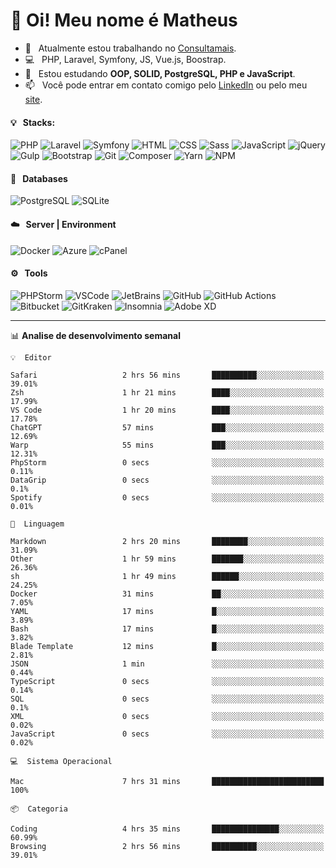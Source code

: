 # 👋 Oi! Meu nome é Matheus

- 🔭 &nbsp; Atualmente estou trabalhando no [Consultamais](https://consultamais.com.br/).
- 💻 &nbsp; PHP, Laravel, Symfony, JS, Vue.js, Boostrap.
- 🌱 &nbsp; Estou estudando **OOP, SOLID, PostgreSQL, PHP e JavaScript**.
- 📫 &nbsp; Você pode entrar em contato comigo pelo [LinkedIn](https://www.linkedin.com/in/matheuscamargoxavier/) ou pelo meu [site](https://matheuscamargo.co).

#### 💡 &nbsp; Stacks:
![PHP](https://img.shields.io/badge/-PHP-777BB4?&logo=php&logoColor=FFFFFF)
![Laravel](https://img.shields.io/badge/-Laravel-FF2D20?&logo=laravel&logoColor=FFFFFF)
![Symfony](https://img.shields.io/badge/-Symfony-000000?&logo=symfony&logoColor=FFFFFF)
![HTML](https://img.shields.io/badge/-HTML-E34F26?&logo=html5&logoColor=FFFFFF)
![CSS](https://img.shields.io/badge/-CSS-1572B6?&logo=css3&logoColor=FFFFFF)
![Sass](https://img.shields.io/badge/-Sass-CC6699?&logo=sass&logoColor=FFFFFF)
![JavaScript](https://img.shields.io/badge/-JavaScript-F7DF1E?&logo=javascript&logoColor=FFFFFF)
![jQuery](https://img.shields.io/badge/-jQuery-0769AD?&logo=jquery&logoColor=FFFFFF)
![Gulp](https://img.shields.io/badge/-Gulp-CF4647?&logo=gulp&logoColor=FFFFFF)
![Bootstrap](https://img.shields.io/badge/-Bootstrap-7952B3?&logo=bootstrap&logoColor=FFFFFF)
![Git](https://img.shields.io/badge/-Git-F05032?&logo=git&logoColor=FFFFFF)
![Composer](https://img.shields.io/badge/-Composer-885630?&logo=composer&logoColor=FFFFFF)
![Yarn](https://img.shields.io/badge/-Yarn-2C8EBB?&logo=yarn&logoColor=FFFFFF)
![NPM](https://img.shields.io/badge/-npm-CB3837?&logo=npm&logoColor=FFFFFF)

#### 💾 &nbsp; Databases
![PostgreSQL](https://img.shields.io/badge/-PostgreSQL-336791?&logo=PostgreSQL&logoColor=FFFFFF)
![SQLite](https://img.shields.io/badge/-SQLite-003B57?&logo=SQLite&logoColor=FFFFFF)

#### ☁️ &nbsp; Server | Environment
![Docker](https://img.shields.io/badge/-Docker-2496ED?&logo=docker&logoColor=FFFFFF)
![Azure](https://img.shields.io/badge/-Azure-0089D6?&logo=microsoft%20azure&logoColor=FFFFFF)
![cPanel](https://img.shields.io/badge/-cPanel-FF6C2C?&logo=cpanel&logoColor=FFFFFF)

#### ⚙️ &nbsp; Tools
![PHPStorm](https://img.shields.io/badge/-PHPStorm-000000?&logo=PHPStorm&logoColor=FFFFFF)
![VSCode](https://img.shields.io/badge/-VSCode-007ACC?&logo=Visual%20Studio%20Code&logoColor=FFFFFF) 
![JetBrains](https://img.shields.io/badge/-JetBrains-000000?&logo=jetbrains&logoColor=FFFFFF) 
![GitHub](https://img.shields.io/badge/-GitHub-181717?&logo=github&logoColor=FFFFFF) 
![GitHub Actions](https://img.shields.io/badge/-GitHub%20Actions-181717?&logo=GitHub%20Actions&logoColor=FFFFFF) 
![Bitbucket](https://img.shields.io/badge/-Bitbucket-0052CC?&logo=bitbucket&logoColor=FFFFFF)
![GitKraken](https://img.shields.io/badge/-GitKraken-179287?&logo=GitKraken&logoColor=FFFFFF)
![Insomnia](https://img.shields.io/badge/-Insomnia-5849BE?&logo=Insomnia&logoColor=FFFFFF)
![Adobe XD](https://img.shields.io/badge/-Adobe%20XD-FF61F6?&logo=adobe%20xd&logoColor=FFFFFF) 
_______

📊  **Analise de desenvolvimento semanal**
```text
💡  Editor

Safari                   2 hrs 56 mins       ██████████░░░░░░░░░░░░░░░     39.01%
Zsh                      1 hr 21 mins        ████░░░░░░░░░░░░░░░░░░░░░     17.99%
VS Code                  1 hr 20 mins        ████░░░░░░░░░░░░░░░░░░░░░     17.78%
ChatGPT                  57 mins             ███░░░░░░░░░░░░░░░░░░░░░░     12.69%
Warp                     55 mins             ███░░░░░░░░░░░░░░░░░░░░░░     12.31%
PhpStorm                 0 secs              ░░░░░░░░░░░░░░░░░░░░░░░░░      0.11%
DataGrip                 0 secs              ░░░░░░░░░░░░░░░░░░░░░░░░░       0.1%
Spotify                  0 secs              ░░░░░░░░░░░░░░░░░░░░░░░░░      0.01%
```
```text
💬  Linguagem

Markdown                 2 hrs 20 mins       ████████░░░░░░░░░░░░░░░░░     31.09%
Other                    1 hr 59 mins        ███████░░░░░░░░░░░░░░░░░░     26.36%
sh                       1 hr 49 mins        ██████░░░░░░░░░░░░░░░░░░░     24.25%
Docker                   31 mins             ██░░░░░░░░░░░░░░░░░░░░░░░      7.05%
YAML                     17 mins             █░░░░░░░░░░░░░░░░░░░░░░░░      3.89%
Bash                     17 mins             █░░░░░░░░░░░░░░░░░░░░░░░░      3.82%
Blade Template           12 mins             █░░░░░░░░░░░░░░░░░░░░░░░░      2.81%
JSON                     1 min               ░░░░░░░░░░░░░░░░░░░░░░░░░      0.44%
TypeScript               0 secs              ░░░░░░░░░░░░░░░░░░░░░░░░░      0.14%
SQL                      0 secs              ░░░░░░░░░░░░░░░░░░░░░░░░░       0.1%
XML                      0 secs              ░░░░░░░░░░░░░░░░░░░░░░░░░      0.02%
JavaScript               0 secs              ░░░░░░░░░░░░░░░░░░░░░░░░░      0.02%
```
```text
💻  Sistema Operacional

Mac                      7 hrs 31 mins       █████████████████████████       100%
```
```text
📦  Categoria

Coding                   4 hrs 35 mins       ███████████████░░░░░░░░░░     60.99%
Browsing                 2 hrs 56 mins       ██████████░░░░░░░░░░░░░░░     39.01%
```
